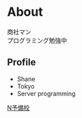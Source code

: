 # About
商社マン  
プログラミング勉強中

## Profile
- Shane
- Tokyo
- Server programming 

[N予備校](https://nnn.ed.nico)

